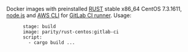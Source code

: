 Docker images with preinstalled [RUST](https://www.rust-lang.org/) stable x86_64 CentOS 7.3.1611, [node.js](https://nodejs.org) and [AWS CLI](https://aws.amazon.com/ru/cli/) for [GitLab CI runner](https://gitlab.com/gitlab-org/gitlab-ci-multi-runner).
Usage:
```linux-centos:
      stage: build
      image: parity/rust-centos:gitlab-ci
      script:
        - cargo build ...
```
